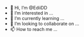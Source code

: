 - 👋 Hi, I’m @EdiiDD
- 👀 I’m interested in ...
- 🌱 I’m currently learning ...
- 💞️ I’m looking to collaborate on ...
- 📫 How to reach me ...

<!---
EdiiDD/EdiiDD is a ✨ special ✨ repository because its `README.md` (this file) appears on your GitHub profile.
You can click the Preview link to take a look at your changes.
--->
